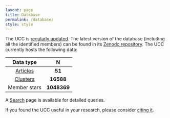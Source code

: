 ```yaml
---
layout: page
title: Database
permalink: /database/
style: style
---
```


The UCC is
<a data-umami-event="changelog" href="/../changelog">regularly updated</a>. The
latest version of the database (including all the identified members)
can be found in its
<a data-umami-event="zenodo_repo" href="https://zenodo.org/doi/10.5281/zenodo.8250523" target="_blank">Zenodo repository</a>.
The UCC currently hosts the following data:

|  Data type        |   N  |
| :--:         | :--: |
| <a data-umami-event="articles" href="/../articles">Articles</a> | **<!-- ND1 -->51<!-- ND2 -->** |
| <a data-umami-event="tables" href="/../tables">Clusters</a>     | **<!-- NT1 -->16588<!-- NT2 -->** |
| Member stars | **<!-- NM1 -->1048369<!-- NM2 -->** |


A <a data-umami-event="search" href="/../search">Search</a> page is available for
detailed queries.

<p class="standout">
If you found the UCC useful in your research, please consider 
<a data-umami-event="cite_faq" href="https://ucc.ar/faq/#how-can-i-cite-the-ucc">citing it</a>.
</p>
